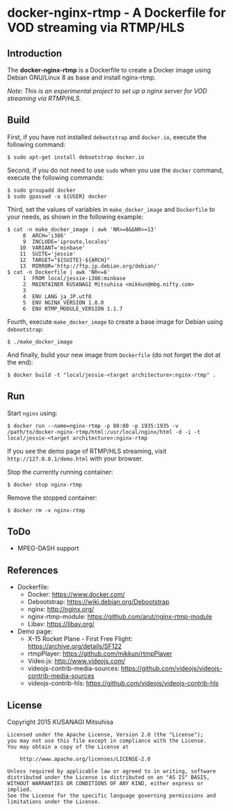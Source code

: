 docker-nginx-rtmp - A Dockerfile for VOD streaming via RTMP/HLS
===============================================================

Introduction
------------

The **docker-nginx-rtmp** is a Dockerfile to create a Docker image using Debian GNU/Linux 8 as base and install nginx-rtmp.

*Note: This is an experimental project to set up a nginx server for VOD streaming via RTMP/HLS.*

Build
-----

First, if you have not installed `debootstrap` and `docker.io`, execute the following command:

    $ sudo apt-get install debootstrap docker.io

Second, if you do not need to use `sudo` when you use the `docker` command, execute the following commands:

    $ sudo groupadd docker
    $ sudo gpasswd -a ${USER} docker

Third, set the values of variables in `make_docker_image` and `Dockerfile` to your needs, as shown in the following example:

    $ cat -n make_docker_image | awk 'NR>=8&&NR<=13'
         8  ARCH='i386'
         9  INCLUDE='iproute,locales'
        10  VARIANT='minbase'
        11  SUITE='jessie'
        12  TARGET="${SUITE}-${ARCH}"
        13  MIRROR='http://ftp.jp.debian.org/debian/'
    $ cat -n Dockerfile | awk 'NR<=6'
         1  FROM local/jessie-i386:minbase
         2  MAINTAINER KUSANAGI Mitsuhisa <mikkun@mbg.nifty.com>
         3
         4  ENV LANG ja_JP.utf8
         5  ENV NGINX_VERSION 1.8.0
         6  ENV RTMP_MODULE_VERSION 1.1.7

Fourth, execute `make_docker_image` to create a base image for Debian using `debootstrap`:

    $ ./make_docker_image

And finally, build your new image from `Dockerfile` (do not forget the dot at the end):

    $ docker build -t "local/jessie-<target architecture>:nginx-rtmp" .

Run
---

Start `nginx` using:

    $ docker run --name=nginx-rtmp -p 80:80 -p 1935:1935 -v /path/to/docker-nginx-rtmp/html:/usr/local/nginx/html -d -i -t local/jessie-<target architecture>:nginx-rtmp

If you see the demo page of RTMP/HLS streaming, visit `http://127.0.0.1/demo.html` with your browser.

Stop the currently running container:

    $ docker stop nginx-rtmp

Remove the stopped container:

    $ docker rm -v nginx-rtmp

ToDo
----

* MPEG-DASH support

References
----------

* Dockerfile:
    * Docker: <https://www.docker.com/>
    * Debootstrap: <https://wiki.debian.org/Debootstrap>
    * nginx: <http://nginx.org/>
    * nginx-rtmp-module: <https://github.com/arut/nginx-rtmp-module>
    * Libav: <https://libav.org/>
* Demo page:
    * X-15 Rocket Plane - First Free Flight: <https://archive.org/details/SF122>
    * rtmpPlayer: <https://github.com/mikkun/rtmpPlayer>
    * Video.js: <http://www.videojs.com/>
    * videojs-contrib-media-sources: <https://github.com/videojs/videojs-contrib-media-sources>
    * videojs-contrib-hls: <https://github.com/videojs/videojs-contrib-hls>

License
-------

Copyright 2015 KUSANAGI Mitsuhisa

    Licensed under the Apache License, Version 2.0 (the "License");
    you may not use this file except in compliance with the License.
    You may obtain a copy of the License at

        http://www.apache.org/licenses/LICENSE-2.0

    Unless required by applicable law or agreed to in writing, software
    distributed under the License is distributed on an "AS IS" BASIS,
    WITHOUT WARRANTIES OR CONDITIONS OF ANY KIND, either express or implied.
    See the License for the specific language governing permissions and
    limitations under the License.
